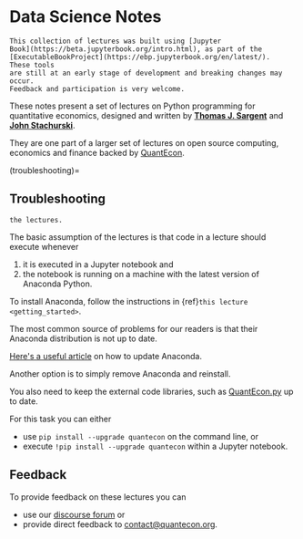 # Data Science Notes
```{note}
This collection of lectures was built using [Jupyter
Book](https://beta.jupyterbook.org/intro.html), as part of the
[ExecutableBookProject](https://ebp.jupyterbook.org/en/latest/).  These tools
are still at an early stage of development and breaking changes may occur.
Feedback and participation is very welcome.
```

These notes present a set of lectures on Python programming for quantitative economics, designed and written by **[Thomas J. Sargent](http://www.tomsargent.com/)** and **[John Stachurski](https://johnstachurski.net/)**.

They are one part of a larger set of lectures on open source computing,
economics and finance backed by [QuantEcon](https://quantecon.org).


(troubleshooting)=

## Troubleshooting

```{note} This page is for readers experiencing errors when running the code from
the lectures.
```

The basic assumption of the lectures is that code in a lecture should
execute whenever

1.  it is executed in a Jupyter notebook and
2.  the notebook is running on a machine with the latest version of
    Anaconda Python.

To install Anaconda, follow the instructions in {ref}`this lecture <getting_started>`.

The most common source of problems for our
readers is that their Anaconda distribution is not up to date.

[Here\'s a useful article](https://www.anaconda.com/keeping-anaconda-date/) on how to
update Anaconda.

Another option is to simply remove Anaconda and reinstall.

You also need to keep the external code libraries, such as [QuantEcon.py](https://quantecon.org/quantecon-py) up to date.

For this task you can either

-   use `pip install --upgrade quantecon` on the command
    line, or
-   execute `!pip install --upgrade quantecon` within a
    Jupyter notebook.

## Feedback

To provide feedback on these lectures you can

- use our [discourse forum](https://discourse.quantecon.org/) or
- provide direct feedback to <contact@quantecon.org>.

